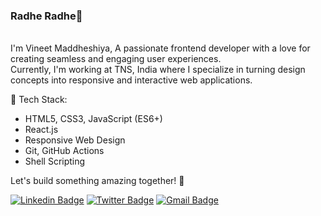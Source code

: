 <h3>Radhe Radhe🙏</h3><br>I'm Vineet Maddheshiya, A passionate frontend developer with a love for creating seamless and engaging user experiences.<br> 
Currently, I'm working at TNS, India where I specialize in turning design concepts into responsive and interactive web applications.


🔧 Tech Stack:
- HTML5, CSS3, JavaScript (ES6+)
- React.js
- Responsive Web Design
- Git, GitHub Actions
- Shell Scripting

Let's build something amazing together! 🚀

[![Linkedin Badge](https://img.shields.io/badge/-Vineet-blue?style=social&logo=Linkedin&logoColor=blue&link=https://www.linkedin.com/in/Vineet)](https://www.linkedin.com/in/vineetm26/)
[![Twitter Badge](http://img.shields.io/badge/-@Vineet-1ca0f1?style=social&logo=twitter&logoColor=blue&link=https://twitter.com/swapnilsparsh)](https://twitter.com/vineet_m26) 
[![Gmail Badge](https://img.shields.io/badge/-GMail-c14438?style=social&logo=Gmail&logoColor=red&link=mailto:maddheshiyavineet7800@gmail.com)](mailto:maddheshiyavineet7800@gmail.com)


